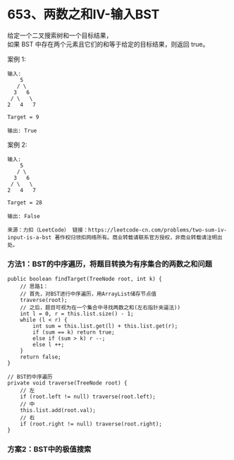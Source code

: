 653、两数之和IV-输入BST
===

给定一个二叉搜索树和一个目标结果，<br>
如果 BST 中存在两个元素且它们的和等于给定的目标结果，则返回 true。<br>

案例 1:<br>
```
输入: 
    5
   / \
  3   6
 / \   \
2   4   7

Target = 9

输出: True
```

案例 2:<br>
```
输入: 
    5
   / \
  3   6
 / \   \
2   4   7

Target = 28

输出: False
```
``
来源：力扣（LeetCode）
链接：https://leetcode-cn.com/problems/two-sum-iv-input-is-a-bst
著作权归领扣网络所有。商业转载请联系官方授权，非商业转载请注明出处。
``

### 方法1：BST的中序遍历，将题目转换为有序集合的两数之和问题
```
public boolean findTarget(TreeNode root, int k) {
    // 思路1：
    // 首先，对BST进行中序遍历，用ArrayList储存节点值
    traverse(root);
    // 之后，题目可视为在一个集合中寻找两数之和(左右指针夹逼法))
    int l = 0, r = this.list.size() - 1;
    while (l < r) {
        int sum = this.list.get(l) + this.list.get(r);
        if (sum == k) return true;
        else if (sum > k) r --;
        else l ++; 
    }
    return false;
}

// BST的中序遍历
private void traverse(TreeNode root) {
    // 左
    if (root.left != null) traverse(root.left);
    // 中
    this.list.add(root.val);
    // 右
    if (root.right != null) traverse(root.right);
}
```

### 方案2：BST中的极值搜索
```

```
